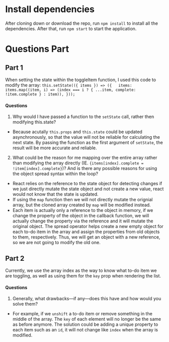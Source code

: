 # Install dependencies 
After cloning down or download the repo, run `npm install` to install all the dependencies. After that, run `npm start` to start the application.

# Questions Part 
## Part 1 
When setting the state within the toggleItem function, I used this code to modify the array:
`this.setState(({ items }) => ({   items: items.map((item, i) => (index === i ? { ...item, complete: !item.complete } : item)), }));`
#### Questions 
1. Why would I have passed a function to the `setState` call, rather then modifying this.state?
- Because acutally `this.props` and `this.state` could be updated asynchronously, so that the value will not be reliable for calculating the next state. By passing the function as the first argument of `setState`, the result will be more accurate and reliable.

2. What could be the reason for me mapping over the entire array rather than modifying the array directly (IE. `{items[index].complete = !item[index].complete}`)? And is there any possible reasons for using the object spread syntax within the loop?
- React relies on the reference to the state object for detecting changes if we just directly mutate the state object and not create a new value, react would not know that the state is updated.
- If using the `map` function then we will not directly mutate the orignial array, but the cloned array created by `map` will be modified instead.  
- Each item is actually only a reference to the object in memory, if we change the property of the object in the callback function, we will actually change the property via the reference and it will mutate the original object. The spread operator helps create a new empty object for each to-do item in the array and assign the properties from old objects to them, respectively. Thus, we will get an object with a new reference, so we are not going to modify the old one.

## Part 2 
Currently, we use the array index as the way to know what to-do item we are toggling, as well as using them for the `key` prop when rendering the list.
#### Questions
1. Generally, what drawbacks—if any—does this have and how would you solve them?
- For example, if we `unshift` a to-do item or remove something in the middle of the array. The `key` of each element will no longer be the same as before anymore. The solution could be adding a unique property to each item such as an `id`, it will not change like `index` when the array is modified. 
